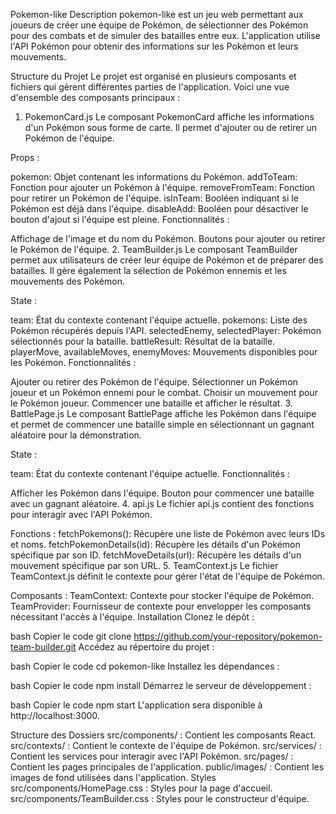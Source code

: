 Pokemon-like
Description
pokemon-like est un jeu web permettant aux joueurs de créer une équipe de Pokémon, de sélectionner des Pokémon pour des combats et de simuler des batailles entre eux. L'application utilise l'API Pokémon pour obtenir des informations sur les Pokémon et leurs mouvements.

Structure du Projet
Le projet est organisé en plusieurs composants et fichiers qui gèrent différentes parties de l'application. Voici une vue d'ensemble des composants principaux :

1. PokemonCard.js
Le composant PokemonCard affiche les informations d'un Pokémon sous forme de carte. Il permet d'ajouter ou de retirer un Pokémon de l'équipe.

Props :

pokemon: Objet contenant les informations du Pokémon.
addToTeam: Fonction pour ajouter un Pokémon à l'équipe.
removeFromTeam: Fonction pour retirer un Pokémon de l'équipe.
isInTeam: Booléen indiquant si le Pokémon est déjà dans l'équipe.
disableAdd: Booléen pour désactiver le bouton d'ajout si l'équipe est pleine.
Fonctionnalités :

Affichage de l'image et du nom du Pokémon.
Boutons pour ajouter ou retirer le Pokémon de l'équipe.
2. TeamBuilder.js
Le composant TeamBuilder permet aux utilisateurs de créer leur équipe de Pokémon et de préparer des batailles. Il gère également la sélection de Pokémon ennemis et les mouvements des Pokémon.

State :

team: État du contexte contenant l'équipe actuelle.
pokemons: Liste des Pokémon récupérés depuis l'API.
selectedEnemy, selectedPlayer: Pokémon sélectionnés pour la bataille.
battleResult: Résultat de la bataille.
playerMove, availableMoves, enemyMoves: Mouvements disponibles pour les Pokémon.
Fonctionnalités :

Ajouter ou retirer des Pokémon de l'équipe.
Sélectionner un Pokémon joueur et un Pokémon ennemi pour le combat.
Choisir un mouvement pour le Pokémon joueur.
Commencer une bataille et afficher le résultat.
3. BattlePage.js
Le composant BattlePage affiche les Pokémon dans l'équipe et permet de commencer une bataille simple en sélectionnant un gagnant aléatoire pour la démonstration.

State :

team: État du contexte contenant l'équipe actuelle.
Fonctionnalités :

Afficher les Pokémon dans l'équipe.
Bouton pour commencer une bataille avec un gagnant aléatoire.
4. api.js
Le fichier api.js contient des fonctions pour interagir avec l'API Pokémon.

Fonctions :
fetchPokemons(): Récupère une liste de Pokémon avec leurs IDs et noms.
fetchPokemonDetails(id): Récupère les détails d'un Pokémon spécifique par son ID.
fetchMoveDetails(url): Récupère les détails d'un mouvement spécifique par son URL.
5. TeamContext.js
Le fichier TeamContext.js définit le contexte pour gérer l'état de l'équipe de Pokémon.

Composants :
TeamContext: Contexte pour stocker l'équipe de Pokémon.
TeamProvider: Fournisseur de contexte pour envelopper les composants nécessitant l'accès à l'équipe.
Installation
Clonez le dépôt :

bash
Copier le code
git clone https://github.com/your-repository/pokemon-team-builder.git
Accédez au répertoire du projet :

bash
Copier le code
cd pokemon-like 
Installez les dépendances :

bash
Copier le code
npm install
Démarrez le serveur de développement :

bash
Copier le code
npm start
L'application sera disponible à http://localhost:3000.

Structure des Dossiers
src/components/ : Contient les composants React.
src/contexts/ : Contient le contexte de l'équipe de Pokémon.
src/services/ : Contient les services pour interagir avec l'API Pokémon.
src/pages/ : Contient les pages principales de l'application.
public/images/ : Contient les images de fond utilisées dans l'application.
Styles
src/components/HomePage.css : Styles pour la page d'accueil.
src/components/TeamBuilder.css : Styles pour le constructeur d'équipe.
